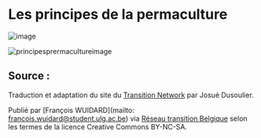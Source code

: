 <!--

---
title: Les principes de la permaculture
description: Tableau explicatif des principes de la permaculture, méthode de culture qui prend en considération la bio-diversité de chaque écosystème.
image_url: https://github.com/multibao/contributions/blob/master/media/principes_permaculture.jpg?raw=true
---

-->

# Les principes de la permaculture

![image](http://www.reseautransition.be/wp-content/uploads/2013/03/Untitled-drawing-1-300x128.jpg)

![principesprermacultureimage](https://lh5.googleusercontent.com/-SpiOBv6LWPk/VPcueJgvoxI/AAAAAAAAACI/sMPDuVCjsfA/w476-h567-no/principespermaculture.png)

## Source : 

Traduction et adaptation du site du [Transition Network](https://www.transitionnetwork.org/) par Josué Dusoulier.

Publié par [François WUIDARD](mailto: francois.wuidard@student.ulg.ac.be) via [Réseau transition Belgique]( http://www.reseautransition.be/) selon les termes de la licence Creative Commons BY-NC-SA. 
